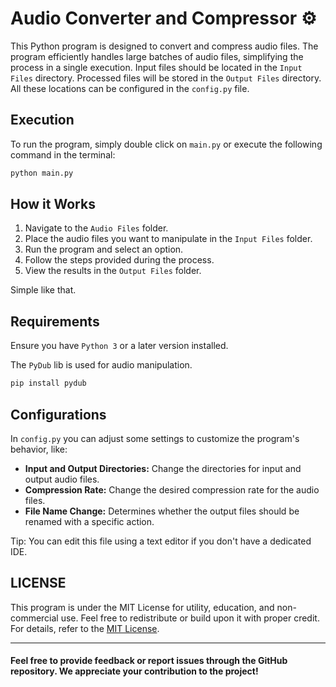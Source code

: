 # Audio Converter and Compressor ⚙️

This Python program is designed to convert and compress audio files. The program efficiently handles large batches of audio files, simplifying the process in a single execution. Input files should be located in the `Input Files` directory. Processed files will be stored in the `Output Files` directory. All these locations can be configured in the `config.py` file.

## Execution

To run the program, simply double click on `main.py` or execute the following command in the terminal:
```bash
python main.py
```

## How it Works

1. Navigate to the `Audio Files` folder.
2. Place the audio files you want to manipulate in the `Input Files` folder.
3. Run the program and select an option.
4. Follow the steps provided during the process.
5. View the results in the `Output Files` folder.

Simple like that.

## Requirements

Ensure you have `Python 3` or a later version installed.

The `PyDub` lib is used for audio manipulation.

```bash
pip install pydub
```

## Configurations

In `config.py` you can adjust some settings to customize the program's behavior, like:

- **Input and Output Directories:** Change the directories for input and output audio files.
- **Compression Rate:** Change the desired compression rate for the audio files.
- **File Name Change:** Determines whether the output files should be renamed with a specific action.

Tip: You can edit this file using a text editor if you don't have a dedicated IDE.

## LICENSE

This program is under the MIT License for utility, education, and non-commercial use. Feel free to redistribute or build upon it with proper credit. For details, refer to the [MIT License](https://opensource.org/licenses/MIT).



---

#### Feel free to provide feedback or report issues through the GitHub repository. We appreciate your contribution to the project!

